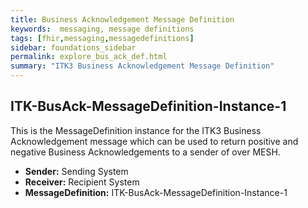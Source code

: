 ```yaml
---
title: Business Acknowledgement Message Definition
keywords:  messaging, message definitions
tags: [fhir,messaging,messagedefinitions]
sidebar: foundations_sidebar
permalink: explore_bus_ack_def.html
summary: "ITK3 Business Acknowledgement Message Definition"
---
```


## ITK-BusAck-MessageDefinition-Instance-1 ##

This is the MessageDefinition instance for the ITK3 Business Acknowledgement message which can be used to return positive and negative Business Acknowledgements to a sender of over MESH.

- **Sender:** Sending System
- **Receiver:** Recipient System
- **MessageDefinition:** ITK-BusAck-MessageDefinition-Instance-1

<script src="https://gist.github.com/IOPS-DEV/dabb8d801f2ef88b7bd6311fd26b1eb2.js"></script>











